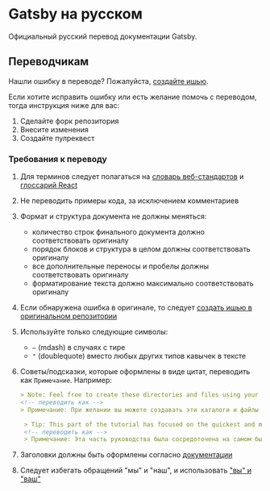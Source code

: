 # Gatsby на русском

Официальный русский перевод документации Gatsby.

## Переводчикам

Нашли ошибку в переводе? Пожалуйста, [создайте ишью](https://github.com/gatsbyjs/gatsby-ru/issues/new).

Если хотите исправить ошибку или есть желание помочь с переводом, тогда инструкция ниже для вас:

1. Сделайте форк репозитория
2. Внесите изменения
3. Создайте пулреквест

### Требования к переводу

1. Для терминов следует полагаться на [словарь веб-стандартов](https://github.com/web-standards-ru/dictionary) и [глоссарий React](https://github.com/reactjs/ru.reactjs.org/blob/master/TRANSLATION.md#соглашение-по-переводу-глоссарий)
2. Не переводить примеры кода, за исключением комментариев
3. Формат и структура документа не должны меняться:
   - количество строк финального документа должно соответствовать оригиналу
   - порядок блоков и структура в целом должны соответствовать оригиналу
   - все дополнительные переносы и пробелы должны соответствовать оригиналу
   - форматирование текста должно максимально соответствовать оригиналу
4. Если обнаружена ошибка в оригинале, то следует [создать ишью в оригинальном репозитории](https://github.com/gatsbyjs/gatsby/issues/new?template=bug_report.md)
5. Используйте только следующие символы:
   - `―` (mdash) в случаях с тире
   - `"` (doublequote) вместо любых других типов кавычек в тексте
6. Советы/подсказки, которые оформлены в виде цитат, переводить как `Примечание`. Например:

   ```markdown
   > Note: Feel free to create these directories and files using your code editor, if you'd prefer.
   <!-- переводить как -->
   > Примечание: При желании вы можете создавать эти каталоги и файлы самостоятельно или с помощью редактора.

    > Tip: This part of the tutorial has focused on the quickest and most straightforward way to get...
    <!-- переводить как -->
    > Примечание: Эта часть руководства была сосредоточена на самом быстром и простом способе получить...
    ```

7. Заголовки должны быть оформлены согласно [документации](https://www.gatsbyjs.org/contributing/gatsby-style-guide/#format-titles-and-headers)
8. Следует избегать обращений "мы" и "наш", и использовать ["вы" и "ваш"](https://www.gatsbyjs.org/contributing/gatsby-style-guide/#use-you-as-the-pronoun)
